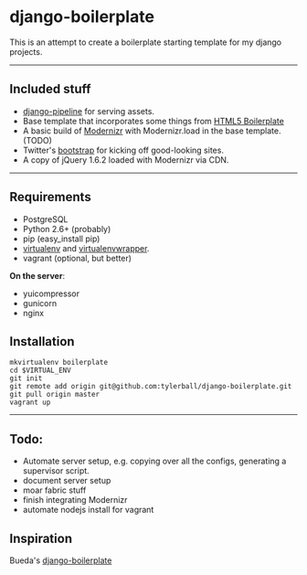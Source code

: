 django-boilerplate
==================

This is an attempt to create a boilerplate starting template for my django projects.

----

Included stuff
--------------

* [django-pipeline][pipe] for serving assets.
* Base template that incorporates some things from [HTML5 Boilerplate][h5b]
* A basic build of [Modernizr][mdnzr] with Modernizr.load in the base template. (TODO)
* Twitter's [bootstrap][boot] for kicking off good-looking sites.
* A copy of jQuery 1.6.2 loaded with Modernizr via CDN.

----

Requirements
------------

* PostgreSQL
* Python 2.6+ (probably)
* pip (easy\_install pip)
* [virtualenv][venv] and [virtualenvwrapper][venvw].
* vagrant (optional, but better)

**On the server**:

* yuicompressor
* gunicorn
* nginx

Installation
------------

    mkvirtualenv boilerplate
    cd $VIRTUAL_ENV
    git init
    git remote add origin git@github.com:tylerball/django-boilerplate.git
    git pull origin master
    vagrant up

----

Todo:
----

* Automate server setup, e.g. copying over all the configs, generating a
  supervisor script.
* document server setup
* moar fabric stuff
* finish integrating Modernizr
* automate nodejs install for vagrant

Inspiration
-----------

Bueda's [django-boilerplate][bueda]

[h5b]:http://html5boilerplate.com/
[mdnzr]:http://www.modernizr.com/
[pipe]:https://github.com/cyberdelia/django-pipeline
[boot]:https://github.com/twitter/bootstrap
[venv]:http://www.virtualenv.org/en/latest/index.html
[venvw]:http://www.doughellmann.com/docs/virtualenvwrapper/
[bueda]:https://github.com/bueda/django-boilerplate

